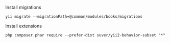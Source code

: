 

Install migrations

```
yii migrate --migrationPath=@common/modules/books/migrations
```

Install extensions

```
php composer.phar require --prefer-dist suver/yii2-behavior-subset "*"
```
